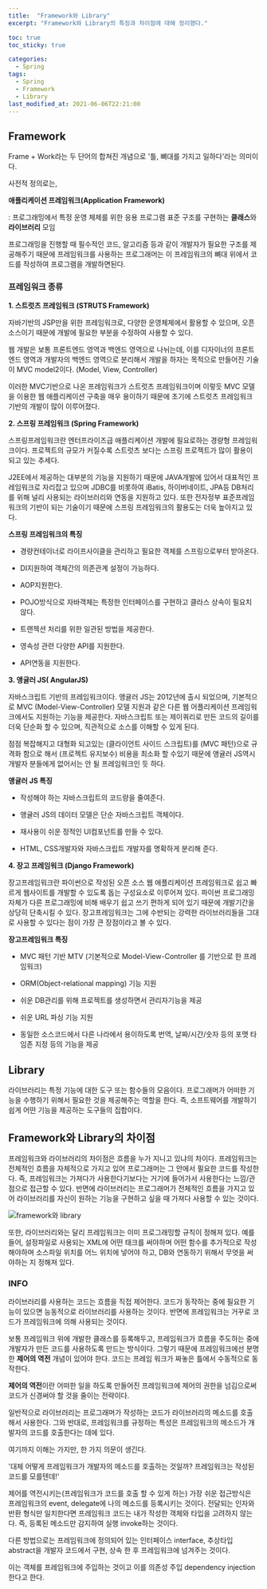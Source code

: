 ```yaml
---
title:  "Framework와 Library"
excerpt: "Framework와 Library의 특징과 차이점에 대해 정리했다."

toc: true
toc_sticky: true

categories:
  - Spring
tags:
  - Spring
  - Framework
  - Library
last_modified_at: 2021-06-06T22:21:00
---
```


## Framework

Frame + Work라는 두 단어의 합쳐진 개념으로 '틀, 뼈대를 가지고 일하다'라는 의미이다.

사전적 정의로는,

**애플리케이션 프레임워크(Application Framework)**

: 프로그래밍에서 특정 운영 체제를 위한 응용 프로그램 표준 구조를 구현하는 **클래스**와 **라이브러리** 모임

프로그래밍을 진행할 때 필수적인 코드, 알고리즘 등과 같이 개발자가 필요한 구조를 제공해주기 때문에 프레임워크를 사용하는 프로그래머는 이 프레임워크의 뼈대 위에서 코드를 작성하여 프로그램을 개발하면된다.



### 프레임워크 종류

**1. 스트럿츠 프레임워크 (STRUTS Framework)**

자바기반의 JSP만을 위한 프레임워크로, 다양한 운영체제에서 활용할 수 있으며, 오픈소스이기 때문에 개발에 필요한 부분을 수정하여 사용할 수 있다. 

웹 개발은 보통 프론트엔드 영역과 백엔드 영역으로 나뉘는데, 이를 디자이너의 프론트엔드 영역과 개발자의 백엔드 영역으로 분리해서 개발을 하자는 목적으로 만들어진 기술이 MVC model2이다. (Model, View, Controller) 

이러한 MVC기반으로 나온 프레임워크가 스트럿츠 프레임워크이며 이렇듯 MVC 모델을 이용한 웹 애플리케이션 구축을 매우 용이하기 때문에 초기에 스트럿츠 프레임워크 기반의 개발이 많이 이루어졌다.



**2. 스프링 프레임워크 (Spring Framework)**

스프링프레임워크란 엔터프라이즈급 애플리케이션 개발에 필요로하는 경량형 프레임워크이다. 프로젝트의 규모가 커질수록 스트럿츠 보다는 스프링 프로젝트가 많이 활용이 되고 있는 추세다. 

J2EE에서 제공하는 대부분의 기능을 지원하기 때문에 JAVA개발에 있어서 대표적인 프레임워크로 자리잡고 있으며 JDBC를 비롯하여 iBatis, 하이버네이트, JPA등 DB처리를 위해 널리 사용되는 라이브러리와 연동을 지원하고 있다. 또한 전자정부 표준프레임워크의 기반이 되는 기술이기 때문에 스프링 프레임워크의 활용도는 더욱 높아지고 있다.

**스프링 프레임워크의 특징**

- 경량컨테이너로 라이프사이클을 관리하고 필요한 객체를 스프링으로부터 받아온다.

- DI지원하여 객체간의 의존관계 설정이 가능하다.

- AOP지원한다.

- POJO방식으로 자바객체는 특정한 인터페이스를 구현하고 클라스 상속이 필요치 않다.

- 트랜젝션 처리를 위한 일관된 방법을 제공한다.

- 영속성 관련 다양한 API를 지원한다.

- API연동을 지원한다.

  

**3. 앵귤러 JS( AngularJS)**

자바스크립트 기반의 프레임워크이다. 앵귤러 JS는 2012년에 출시 되었으며, 기본적으로 MVC (Model-View-Controller) 모델 지원과 같은 다른 웹 어플리케이션 프레임워크에서도 지원하는 기능을 제공한다. 자바스크립트 또는 제이쿼리로 만든 코드의 길이를 더욱 단순화 할 수 있으며, 직관적으로 소스를 이해할 수 있게 된다. 

점점 복잡해지고 대형화 되고있는 (클라이언트 사이드 스크립트)를 (MVC 패턴)으로 규격화 함으로 해서 (프로젝트 유지보수) 비용을 최소화 할 수있기 때문에 앵귤러 JS역시 개발자 분들에게 없어서는 안 될 프레임워크인 듯 하다.

**앵귤러 JS 특징**

- 작성해야 하는 자바스크립트의 코드량을 줄여준다.

- 앵귤러 JS의 데이터 모델은 단순 자바스크립트 객체이다.

- 재사용이 쉬운 정적인 UI컴포넌트를 만들 수 있다.

- HTML, CSS개발자와 자바스크립트 개발자를 명확하게 분리해 준다.

  

**4. 장고 프레임워크 (Django Framework)**

장고프레임워크란 파이썬으로 작성된 오픈 소스 웹 애플리케이션 프레임워크로 쉽고 빠르게 웹사이트를 개발할 수 있도록 돕는 구성요소로 이루어져 있다. 파이썬 프로그래밍 자체가 다른 프로그래밍에 비해 배우기 쉽고 쓰기 편하게 되어 있기 때문에 개발기간을 상당히 단축시킬 수 있다. 장고프레임워크는 그에 수반되는 강력한 라이브러리들을 그대로 사용할 수 있다는 점이 가장 큰 장점이라고 볼 수 있다.

**장고프레임워크 특징**

- MVC 패턴 기반 MTV (기본적으로 Model-View-Controller 를 기반으로 한 프레임워크)

- ORM(Object-relational mapping) 기능 지원

- 쉬운 DB관리를 위해 프로젝트를 생성하면서 관리자기능을 제공

- 쉬운 URL 파싱 기능 지원

- 동일한 소스코드에서 다른 나라에서 용이하도록 번역, 날짜/시간/숫자 등의 포맷 타임존 지정 등의 기능을 제공

  

## Library

라이브러리는 특정 기능에 대한 도구 또는 함수들의 모음이다. 프로그래머가 어떠한 기능을 수행하기 위해서 필요한 것을 제공해주는 역할을 한다.  즉, 소프트웨어를 개발하기 쉽게 어떤 기능을 제공하는 도구들의 집합이다.



## Framework와 Library의 차이점

프레임워크와 라이브러리의 차이점은 흐름을 누가 지니고 있냐의 차이다. 프레임워크는 전체적인 흐름을 자체적으로 가지고 있어 프로그래머는 그 안에서 필요한 코드를 작성한다. 즉, 프레임워크는 가져다가 사용한다기보다는 거기에 들어가서 사용한다는 느낌/관점으로 접근할 수 있다. 반면에 라이브러리는 프로그래머가 전체적인 흐름을 가지고 있어 라이브러리를 자신이 원하는 기능을 구현하고 싶을 때 가져다 사용할 수 있는 것이다.



![framework와 library](https://t1.daumcdn.net/cfile/tistory/2344774D577B359522)





또한, 라이브러리와는 달리 프레임워크는 이미 프로그래밍할 규칙이 정해져 있다. 예를 들어, 설정파일로 사용되는 XML에 어떤 태크를 써야하며 어떤 함수를 추가적으로 작성해야하며 소스파일 위치를 어느 위치에 넣어야 하고, DB와 연동하기 위해서 무엇을 써야하는 지 정해져 있다.



### INFO

  라이브러리를 사용하는 코드는 흐름을 직접 제어한다. 코드가 동작하는 중에 필요한 기능이 있으면 능동적으로 라이브러리를 사용하는 것이다. 반면에 프레임워크는 거꾸로 코드가 프레임워크에 의해 사용되는 것이다. 

보통 프레임워크 위에 개발한 클래스를 등록해두고, 프레임워크가 흐름을 주도하는 중에 개발자가 만든 코드를 사용하도록 만드는 방식이다. 그렇기 때문에 프레임워크에선 분명한 **제어의 역전** 개념이 있어야 한다. 코드는 프레임 워크가 짜놓은 틀에서 수동적으로 동작한다.

**제어의 역전**이란 어떠한 일을 하도록 만들어진 프레임워크에 제어의 권한을 넘김으로써 코드가 신경써야 할 것을 줄이는 전략이다. 

일반적으로 라이브러리는 프로그래머가 작성하는 코드가 라이브러리의 메소드를 호출해서 사용한다. 그와 반대로, 프레임워크를 규정하는 특성은 프레임워크의 메소드가 개발자의 코드를 호출한다는 데에 있다. 

여기까지 이해는 가지만, 한 가지 의문이 생긴다. 

'대체 어떻게 프레임워크가 개발자의 메소드를 호출하는 것일까? 프레임워크는 작성된 코드를 모를텐데!'

제어를 역전시키는(프레임워크가 코드를 호출 할 수 있게 하는) 가장 쉬운 접근방식은 프레임워크의 event, delegate에 나의 메소드를 등록시키는 것이다. 전달되는 인자와 반환 형식만 일치한다면 프레임워크 코드는 내가 작성한 객체와 타입을 고려하지 않는다. 즉, 등록된 메소드만 감지하여 실행 invoke하는 것이다. 

다른 방법으로는 프레임워크에 정의되어 있는 인터페이스 interface, 추상타입 abstract을 개발자 코드에서 구현, 상속 한 후 프레임워크에 넘겨주는 것이다. 

이는 객체를 프레임워크에 주입하는 것이고 이를 의존성 주입 dependency injection한다고 한다.